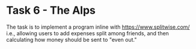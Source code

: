 # Task 6 - The Alps

The task is to implement a program inline with https://www.splitwise.com/ 
i.e., allowing users to add expenses split among friends, and then calculating how money should be sent to "even out."

